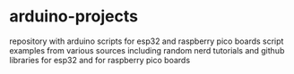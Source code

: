 # arduino-projects
repository with arduino scripts for esp32 and raspberry pico boards
script examples from various sources including random nerd tutorials and github libraries for esp32 and for raspberry pico boards
